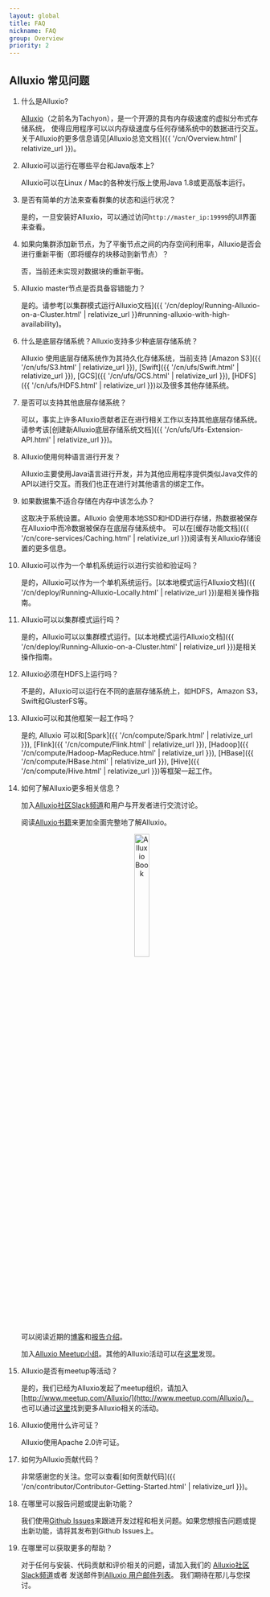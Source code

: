 ```yaml
---
layout: global
title: FAQ
nickname: FAQ
group: Overview
priority: 2
---
```


## Alluxio 常见问题

1. 什么是Alluxio?

   [Alluxio](https://www.alluxio.io/)（之前名为Tachyon），是一个开源的具有内存级速度的虚拟分布式存储系统，
   使得应用程序可以以内存级速度与任何存储系统中的数据进行交互。关于Alluxio的更多信息请见[Alluxio总览文档]({{ '/cn/Overview.html' | relativize_url }})。

2. Alluxio可以运行在哪些平台和Java版本上?

   Alluxio可以在Linux / Mac的各种发行版上使用Java 1.8或更高版本运行。

3. 是否有简单的方法来查看群集的状态和运行状况？

   是的，一旦安装好Alluxio，可以通过访问`http://master_ip:19999`的UI界面来查看。

4. 如果向集群添加新节点，为了平衡节点之间的内存空间利用率，Alluxio是否会进行重新平衡（即将缓存的块移动到新节点）？

   否，当前还未实现对数据块的重新平衡。

5. Alluxio master节点是否具备容错能力？

   是的。请参考[以集群模式运行Alluxio文档]({{ '/cn/deploy/Running-Alluxio-on-a-Cluster.html' | relativize_url }}#running-alluxio-with-high-availability)。

6. 什么是底层存储系统？Alluxio支持多少种底层存储系统？

   Alluxio 使用底层存储系统作为其持久化存储系统，当前支持 [Amazon S3]({{ '/cn/ufs/S3.html' | relativize_url }}),
   [Swift]({{ '/cn/ufs/Swift.html' | relativize_url }}), [GCS]({{ '/cn/ufs/GCS.html' | relativize_url }}), [HDFS]({{ '/cn/ufs/HDFS.html' | relativize_url }})以及很多其他存储系统。

7. 是否可以支持其他底层存储系统？

   可以，事实上许多Alluxio贡献者正在进行相关工作以支持其他底层存储系统。请参考该[创建新Alluxio底层存储系统文档]({{ '/cn/ufs/Ufs-Extension-API.html' | relativize_url }})。

8. Alluxio使用何种语言进行开发？

   Alluxio主要使用Java语言进行开发，并为其他应用程序提供类似Java文件的API以进行交互。而我们也正在进行对其他语言的绑定工作。

9. 如果数据集不适合存储在内存中该怎么办？

   这取决于系统设置。Alluxio 会使用本地SSD和HDD进行存储，热数据被保存在Alluxio中而冷数据被保存在底层存储系统中。
   可以在[缓存功能文档]({{ '/cn/core-services/Caching.html' | relativize_url }})阅读有关Alluxio存储设置的更多信息。

10. Alluxio可以作为一个单机系统运行以进行实验和验证吗？

    是的，Alluxio可以作为一个单机系统运行。[以本地模式运行Alluxio文档]({{ '/cn/deploy/Running-Alluxio-Locally.html' | relativize_url }})是相关操作指南。

11. Alluxio可以以集群模式运行吗？

    是的，Alluxio可以以集群模式运行。[以本地模式运行Alluxio文档]({{ '/cn/deploy/Running-Alluxio-on-a-Cluster.html' | relativize_url }})是相关操作指南。

12. Alluxio必须在HDFS上运行吗？

    不是的，Alluxio可以运行在不同的底层存储系统上，如HDFS，Amazon S3，Swift和GlusterFS等。

13. Alluxio可以和其他框架一起工作吗？

    是的, Alluxio 可以和[Spark]({{ '/cn/compute/Spark.html' | relativize_url }}), [Flink]({{ '/cn/compute/Flink.html' | relativize_url }}), [Hadoop]({{ '/cn/compute/Hadoop-MapReduce.html' | relativize_url }}),
      [HBase]({{ '/cn/compute/HBase.html' | relativize_url }}), [Hive]({{ '/cn/compute/Hive.html' | relativize_url }})等框架一起工作。

14. 如何了解Alluxio更多相关信息？

    加入[Alluxio社区Slack频道](https://www.alluxio.io/slack)和用户与开发者进行交流讨论。

    阅读[Alluxio书籍](https://book.douban.com/subject/34761887/)来更加全面完整地了解Alluxio。

    <p align="center">
    <a href="https://book.douban.com/subject/34761887">
    <img style=" width: 25%;" src="{{ '/img/alluxio_book.png' | relativize_url }}" alt="Alluxio Book"/>
    </a>
    </p>

    可以阅读近期的[博客](https://www.alluxio.io/blog)和[报告介绍](https://www.alluxio.io/resources/presentations/)。

    加入[Alluxio Meetup小组](http://www.meetup.com/Alluxio/)。其他的Alluxio活动可以在[这里](https://www.alluxio.io/events/)发现。

15. Alluxio是否有meetup等活动？

    是的，我们已经为Alluxio发起了meetup组织，请加入[http://www.meetup.com/Alluxio/](http://www.meetup.com/Alluxio/)。
    也可以通过[这里](/resources/events)找到更多Alluxio相关的活动。

16. Alluxio使用什么许可证？

    Alluxio使用Apache 2.0许可证。

17. 如何为Alluxio贡献代码？

    非常感谢您的关注。您可以查看[如何贡献代码]({{ '/cn/contributor/Contributor-Getting-Started.html' | relativize_url }})。

18. 在哪里可以报告问题或提出新功能？

    我们使用[Github Issues](https://github.com/Alluxio/alluxio/issues)来跟进开发过程和相关问题。如果您想报告问题或提出新功能，请将其发布到Github Issues上。

19. 在哪里可以获取更多的帮助？

    对于任何与安装、代码贡献和评价相关的问题，请加入我们的
    [Alluxio社区Slack频道](https://www.alluxio.io/slack)或者
    发送邮件到[Alluxio 用户邮件列表](https://groups.google.com/forum/?fromgroups#!forum/alluxio-users)。
    我们期待在那儿与您探讨。
